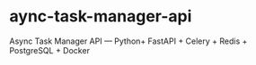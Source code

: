 # aync-task-manager-api
Async Task Manager API — Python+ FastAPI + Celery + Redis + PostgreSQL + Docker
